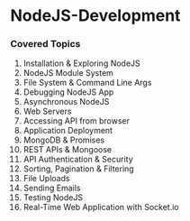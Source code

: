 # NodeJS-Development

### Covered Topics
1. Installation & Exploring NodeJS
2. NodeJS Module System
3. File System & Command Line Args
4. Debugging NodeJS App
5. Asynchronous NodeJS
6. Web Servers
7. Accessing API from browser
8. Application Deployment
9. MongoDB & Promises
10. REST APIs & Mongoose
11. API Authentication & Security
12. Sorting, Pagination & Filtering
13. File Uploads
14. Sending Emails
15. Testing NodeJS
16. Real-Time Web Application with Socket.io